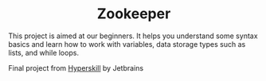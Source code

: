 <h1 align="center"> Zookeeper </h1>

This project is aimed at our beginners. It helps you understand some syntax basics and learn how to work with variables, data storage types such as lists, and while loops.

Final project from [Hyperskill](https://hyperskill.org/projects/196) by Jetbrains
